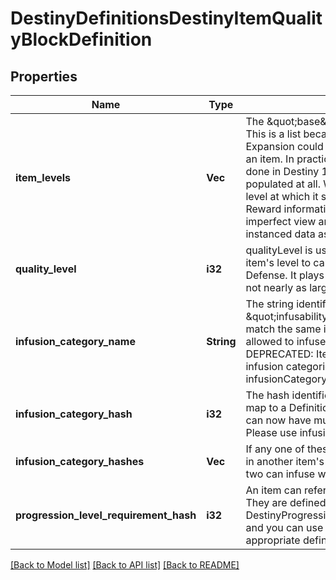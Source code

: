 # DestinyDefinitionsDestinyItemQualityBlockDefinition

## Properties
Name | Type | Description | Notes
------------ | ------------- | ------------- | -------------
**item_levels** | **Vec<i32>** | The \&quot;base\&quot; defined level of an item. This is a list because, in theory, each Expansion could define its own base level for an item.  In practice, not only was that never done in Destiny 1, but now this isn&#39;t even populated at all. When it&#39;s not populated, the level at which it spawns has to be inferred by Reward information, of which BNet receives an imperfect view and will only be reliable on instanced data as a result. | [optional] [default to null]
**quality_level** | **i32** | qualityLevel is used in combination with the item&#39;s level to calculate stats like Attack and Defense. It plays a role in that calculation, but not nearly as large as itemLevel does. | [optional] [default to null]
**infusion_category_name** | **String** | The string identifier for this item&#39;s \&quot;infusability\&quot;, if any.   Items that match the same infusionCategoryName are allowed to infuse with each other.  DEPRECATED: Items can now have multiple infusion categories. Please use infusionCategoryHashes instead. | [optional] [default to null]
**infusion_category_hash** | **i32** | The hash identifier for the infusion. It does not map to a Definition entity.  DEPRECATED: Items can now have multiple infusion categories. Please use infusionCategoryHashes instead. | [optional] [default to null]
**infusion_category_hashes** | **Vec<i32>** | If any one of these hashes matches any value in another item&#39;s infusionCategoryHashes, the two can infuse with each other. | [optional] [default to null]
**progression_level_requirement_hash** | **i32** | An item can refer to pre-set level requirements. They are defined in DestinyProgressionLevelRequirementDefinition, and you can use this hash to find the appropriate definition. | [optional] [default to null]

[[Back to Model list]](../README.md#documentation-for-models) [[Back to API list]](../README.md#documentation-for-api-endpoints) [[Back to README]](../README.md)


